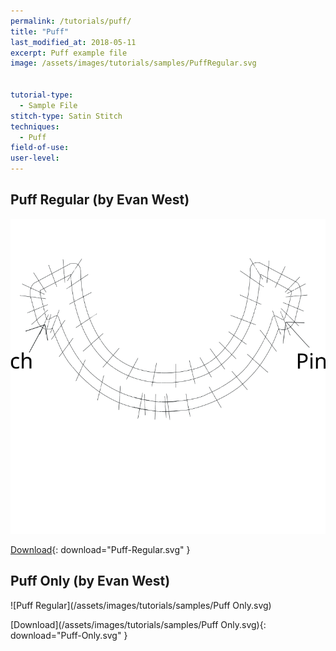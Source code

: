 ```yaml
---
permalink: /tutorials/puff/
title: "Puff"
last_modified_at: 2018-05-11
excerpt: Puff example file
image: /assets/images/tutorials/samples/PuffRegular.svg


tutorial-type:
  - Sample File
stitch-type: Satin Stitch
techniques:
  - Puff
field-of-use:
user-level: 
---
```


## Puff Regular (by Evan West)

![Puff Regular](/assets/images/tutorials/samples/PuffRegular.svg)

[Download](/assets/images/tutorials/samples/PuffRegular.svg){: download="Puff-Regular.svg" }

## Puff Only (by Evan West)

![Puff Regular](/assets/images/tutorials/samples/Puff Only.svg)

[Download](/assets/images/tutorials/samples/Puff Only.svg){: download="Puff-Only.svg" }
